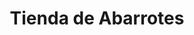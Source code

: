 ---
title: "Tienda de Abarrotes"
url: /guaranda/tienda-de-abarrotes-cesar-a-saltos/
shop: comodidad
---